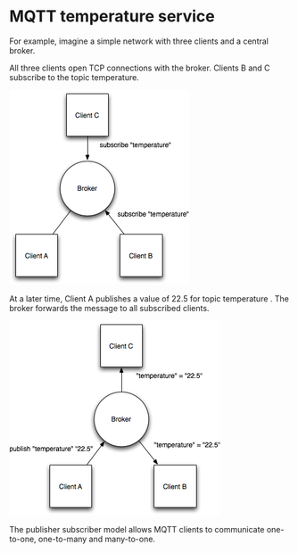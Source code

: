 # MQTT temperature service

For example, imagine a simple network with three clients and a central broker.

All three clients open TCP connections with the broker. Clients B and C
subscribe to the topic temperature.

![MQTT subscribe](https://raw.githubusercontent.com/vroncevic/gen_mqtt_service/dev/docs/mqtt_temperature_service_subscribe.png)

At a later time, Client A publishes a value of 22.5 for topic temperature .
The broker forwards the message to all subscribed clients.

![MQTT publish](https://raw.githubusercontent.com/vroncevic/gen_mqtt_service/dev/docs/mqtt_temperature_service_publish.png)

The publisher subscriber model allows MQTT clients to communicate one-to-one,
one-to-many and many-to-one.